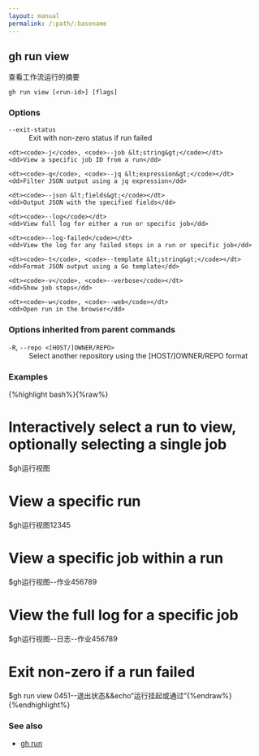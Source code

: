 ```yaml
---
layout: manual
permalink: /:path/:basename
---
```


## gh run view

查看工作流运行的摘要

```
gh run view [<run-id>] [flags]
```

### Options

<dl class="flags">
	<dt><code>--exit-status</code></dt>
	<dd>Exit with non-zero status if run failed</dd>

```
<dt><code>-j</code>, <code>--job &lt;string&gt;</code></dt>
<dd>View a specific job ID from a run</dd>

<dt><code>-q</code>, <code>--jq &lt;expression&gt;</code></dt>
<dd>Filter JSON output using a jq expression</dd>

<dt><code>--json &lt;fields&gt;</code></dt>
<dd>Output JSON with the specified fields</dd>

<dt><code>--log</code></dt>
<dd>View full log for either a run or specific job</dd>

<dt><code>--log-failed</code></dt>
<dd>View the log for any failed steps in a run or specific job</dd>

<dt><code>-t</code>, <code>--template &lt;string&gt;</code></dt>
<dd>Format JSON output using a Go template</dd>

<dt><code>-v</code>, <code>--verbose</code></dt>
<dd>Show job steps</dd>

<dt><code>-w</code>, <code>--web</code></dt>
<dd>Open run in the browser</dd>
```

</dl>

### Options inherited from parent commands

<dl class="flags">
	<dt><code>-R</code>, <code>--repo &lt;[HOST/]OWNER/REPO&gt;</code></dt>
	<dd>Select another repository using the [HOST/]OWNER/REPO format</dd>
</dl>

### Examples

{%highlight bash%}{%raw%}

# Interactively select a run to view, optionally selecting a single job

$gh运行视图

# View a specific run

$gh运行视图12345

# View a specific job within a run

$gh运行视图--作业456789

# View the full log for a specific job

$gh运行视图--日志--作业456789

# Exit non-zero if a run failed

$gh run view 0451--退出状态&&echo“运行挂起或通过”{%endraw%}{%endhighlight%}

### See also

-   [gh run](./gh_run)
